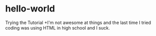 # hello-world
Trying the Tutorial
+I'm not awesome at things and the last time I tried coding was using HTML in high school and I suck.
